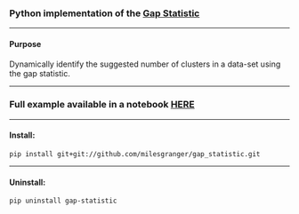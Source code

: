 
### Python implementation of the [Gap Statistic](http://www.web.stanford.edu/~hastie/Papers/gap.pdf)

---
#### Purpose
Dynamically identify the suggested number of clusters in a data-set
using the gap statistic.

---

### Full example available in a notebook [HERE](Example.ipynb)

---
#### Install:
```commandline
pip install git+git://github.com/milesgranger/gap_statistic.git
```

---
#### Uninstall:
```commandline
pip uninstall gap-statistic
```

